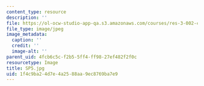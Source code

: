 ```yaml
---
content_type: resource
description: ''
file: https://ol-ocw-studio-app-qa.s3.amazonaws.com/courses/res-3-002-collaborative-design-and-creative-expression-with-arduino-microcontrollers-january-iap-2017/1f4c9ba24d7e4a2588aa9ec8769ba7e9_SP5.jpg
file_type: image/jpeg
image_metadata:
  caption: ''
  credit: ''
  image-alt: ''
parent_uid: 4fcb6c5c-f2b5-5ff4-ff98-27ef482f2f0c
resourcetype: Image
title: SP5.jpg
uid: 1f4c9ba2-4d7e-4a25-88aa-9ec8769ba7e9
---
```

